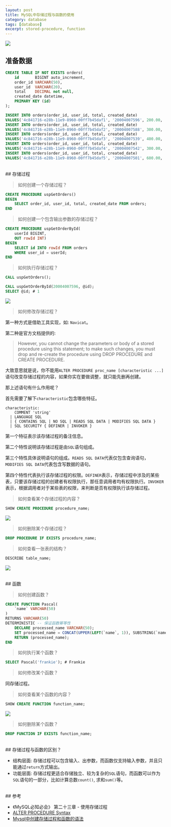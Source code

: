 ```yaml
---
layout: post
title: MySQL中存储过程与函数的使用
category: database
tags: [database]
excerpt: stored-procedure, function
---
```

![](https://yyc-images.oss-cn-beijing.aliyuncs.com/mysql-procedure-function.png)
## 准备数据  

``` sql
CREATE TABLE IF NOT EXISTS orders(
    id       BIGINT auto_increment,
    order_id VARCHAR(50),
    user_id  VARCHAR(20),
    total    DECIMAL not null,
    created_date datetime,
    PRIMARY KEY (id)
);

INSERT INTO orders(order_id, user_id, total, created_date)
VALUES('4c841716-e28b-11e9-8960-00ff7b45daf1', '20004007596', 200.00, '2019-09-03 08:10:00');
INSERT INTO orders(order_id, user_id, total, created_date) 
VALUES('4c841716-e28b-11e9-8960-00ff7b45daf2', '20004007588', 300.00, '2019-10-03 15:10:00');
INSERT INTO orders(order_id, user_id, total, created_date) 
VALUES('4c841716-e28b-11e9-8960-00ff7b45daf3', '20004007539', 400.00, '2019-09-28 13:10:00');
INSERT INTO orders(order_id, user_id, total, created_date) 
VALUES('4c841716-e28b-11e9-8960-00ff7b45daf4', '20004007542', 300.00, '2019-09-22 21:10:00');
INSERT INTO orders(order_id, user_id, total, created_date) 
VALUES('4c841716-e28b-11e9-8960-00ff7b45daf5', '20004007501', 600.00, '2019-10-30 12:10:00');

```

<br>
## 存储过程  

> 如何创建一个存储过程？  

``` sql
CREATE PROCEDURE uspGetOrders()
BEGIN
    SELECT order_id, user_id, total, created_date FROM orders;
END
```

> 如何创建一个包含输出参数的存储过程？  

``` sql
CREATE PROCEDURE uspGetOrderById(
    userId BIGINT,
    OUT rowId INT)
BEGIN
    SELECT id INTO rowId FROM orders
    WHERE user_id = userId;
END

```

> 如何执行存储过程？  

``` sql
CALL uspGetOrders();

CALL uspGetOrderById(20004007596, @id);
SELECT @id; # 1
```
![](https://yyc-images.oss-cn-beijing.aliyuncs.com/mysql-procedure-function.png)

> 如何修改存储过程？  

第一种方式是借助工具实现，如: `Navicat`。  

第二种是官方文档提供的:
> However, you cannot change the parameters or body of a stored procedure using this statement; to make such changes, you must drop and re-create the procedure using DROP PROCEDURE and CREATE PROCEDURE.  

大致意思就是说，你不能用`ALTER PROCEDURE proc_name [characteristic ...]`语句改变存储过程的内容，如果你实在要做调整，就只能先删再创建。

那上述语句有什么作用呢？  

首先需要了解下`characteristic`包含哪些特征。  

```
characteristic:
    COMMENT 'string'
  | LANGUAGE SQL
  | { CONTAINS SQL | NO SQL | READS SQL DATA | MODIFIES SQL DATA }
  | SQL SECURITY { DEFINER | INVOKER }
```

第一个特征表示该存储过程的备注信息。  

第二个特性说明该存储过程是由`SQL`语句组成。  

第三个特性具体说明语句的组成。`READS SQL DATA`代表仅包含查询语句，`MODIFIES SQL DATA`代表包含写数据的语句。  

第四个特性代表执行该存储过程的权限。`DEFINER`表示，存储过程中涉及的某些表，只要该存储过程的创建者有权限执行，那任意调用者均有权限执行。`INVOKER`表示，根据调用者对于某些表的权限，来判断是否有权限执行该存储过程。  


> 如何查看某个存储过程的内容？

``` sql
SHOW CREATE PROCEDURE procedure_name;
```
![](https://yyc-images.oss-cn-beijing.aliyuncs.com/getProcedureContent.png)

> 如何删除某个存储过程？

``` sql
DROP PROCEDURE IF EXISTS procedure_name;
```

> 如何查看一张表的结构？ 

``` sql
DESCRIBE table_name;
```
![](https://yyc-images.oss-cn-beijing.aliyuncs.com/describeOrder.png)

<br>
## 函数  

> 如何创建函数？  

``` sql
CREATE FUNCTION Pascal(
    `name` VARCHAR(50)
)
RETURNS VARCHAR(50)
DETERMINISTIC -- 保证函数幂等性
    DECLARE processed_name VARCHAR(50);
    SET processed_name = CONCAT(UPPER(LEFT(`name`, 1)), SUBSTRING(`name`, 2, LENGTH(`name`)));
    RETURN (processed_name);
END
```

> 如何执行某个函数？  

``` sql
SELECT Pascal('frankie'); # Frankie
```
> 如何修改某个函数？  

同存储过程。

> 如何查看某个函数的内容？ 

``` sql
SHOW CREATE FUNCTION function_name;
```
![](https://yyc-images.oss-cn-beijing.aliyuncs.com/getFunctionContent.png)

> 如何删除某个函数？  

``` sql
DROP FUNCTION IF EXISTS function_name;
```

<br>
## 存储过程与函数的区别？  

- 结构层面: 存储过程可以包含输入、出参数，而函数仅支持输入参数，并且只能通过`return`方式输出。
- 功能层面: 存储过程更适合存储独立、较为复杂的`SQL`语句，而函数可以作为`SQL`语句的一部分，比如计算总数`count()`, 求和`sum()`等。

<br>
## 参考

- 《MySQL必知必会》 第二十三章 - 使用存储过程
- [ALTER PROCEDURE Syntax](https://dev.mysql.com/doc/refman/8.0/en/alter-procedure.html)
- [Mysql中创建存储过程和函数的语法](http://www.hello-code.com/blog/mysql/201602/5870.html)